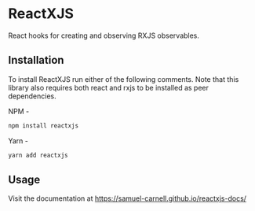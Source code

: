 # ReactXJS

React hooks for creating and observing RXJS observables.

## Installation

To install ReactXJS run either of the following comments. Note that this library also requires both react and rxjs to be installed as peer dependencies.

NPM -

```bash
npm install reactxjs
```

Yarn -

```bash
yarn add reactxjs
```

## Usage

Visit the documentation at https://samuel-carnell.github.io/reactxjs-docs/
